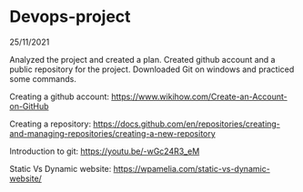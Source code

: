 # Devops-project
25/11/2021

Analyzed the project and created a plan.
Created github account and a public repository for the project.
Downloaded Git on windows and practiced some commands.


Creating a github account: https://www.wikihow.com/Create-an-Account-on-GitHub


Creating a repository: https://docs.github.com/en/repositories/creating-and-managing-repositories/creating-a-new-repository


Introduction to git:  https://youtu.be/-wGc24R3_eM

Static Vs Dynamic website: https://wpamelia.com/static-vs-dynamic-website/
